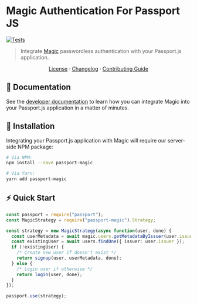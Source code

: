 # Magic Authentication For Passport JS

[![Tests](https://github.com/magiclabs/passport-magic/actions/workflows/test.yaml/badge.svg)](https://github.com/magiclabs/passport-magic/actions/workflows/test.yaml)

> Integrate [Magic](https://magic.link) passwordless authentication with your Passport.js application.

<p align="center">
  <a href="./LICENSE">License</a> ·
  <a href="./CHANGELOG.md">Changelog</a> ·
  <a href="./CONTRIBUTING.md">Contributing Guide</a>
</p>

## 📖 Documentation

See the [developer documentation](https://docs.magic.link/tutorials/full-stack-node-js) to learn how you can integrate Magic into your Passport.js application in a matter of minutes.

## 🔗 Installation

Integrating your Passport.js application with Magic will require our server-side NPM package:

```bash
# Via NPM:
npm install --save passport-magic

# Via Yarn:
yarn add passport-magic
```

## ⚡️ Quick Start

```ts
const passport = require("passport");
const MagicStrategy = require("passport-magic").Strategy;

const strategy = new MagicStrategy(async function(user, done) {
  const userMetadata = await magic.users.getMetadataByIssuer(user.issuer);
  const existingUser = await users.findOne({ issuer: user.issuer });
  if (!existingUser) {
    /* Create new user if doesn't exist */
    return signup(user, userMetadata, done);
  } else {
    /* Login user if otherwise */
    return login(user, done);
  }
});

passport.use(strategy);
```
